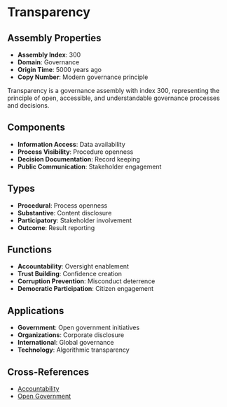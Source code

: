 # Transparency

## Assembly Properties
- **Assembly Index**: 300
- **Domain**: Governance
- **Origin Time**: 5000 years ago
- **Copy Number**: Modern governance principle

Transparency is a governance assembly with index 300, representing the principle of open, accessible, and understandable governance processes and decisions.

## Components
- **Information Access**: Data availability
- **Process Visibility**: Procedure openness
- **Decision Documentation**: Record keeping
- **Public Communication**: Stakeholder engagement

## Types
- **Procedural**: Process openness
- **Substantive**: Content disclosure
- **Participatory**: Stakeholder involvement
- **Outcome**: Result reporting

## Functions
- **Accountability**: Oversight enablement
- **Trust Building**: Confidence creation
- **Corruption Prevention**: Misconduct deterrence
- **Democratic Participation**: Citizen engagement

## Applications
- **Government**: Open government initiatives
- **Organizations**: Corporate disclosure
- **International**: Global governance
- **Technology**: Algorithmic transparency

## Cross-References
- [Accountability](/domains/cognitive/governance/accountability.md)
- [Open Government](/domains/cognitive/governance/open_government.md)